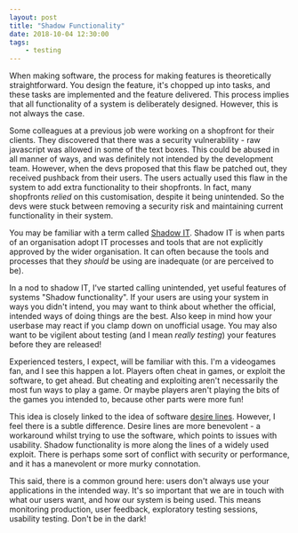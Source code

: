 ```yaml
---
layout: post
title: "Shadow Functionality"
date: 2018-10-04 12:30:00
tags: 
    - testing
---
```


When making software, the process for making features is theoretically straightforward. You design the feature, it's chopped up into tasks, and these tasks are implemented and the feature delivered. This process implies that all functionality of a system is deliberately designed. However, this is not always the case. 

Some colleagues at a previous job were working on a shopfront for their clients. They discovered that there was a security vulnerability - raw javascript was allowed in some of the text boxes. This could be abused in all manner of ways, and was definitely not intended by the development team. However, when the devs proposed that this flaw be patched out, they received pushback from their users. The users actually used this flaw in the system to add extra functionality to their shopfronts. In fact, many shopfronts _relied_ on this customisation, despite it being unintended. So the devs were stuck between removing a security risk and maintaining current functionality in their system.

You may be familiar with a term called [Shadow IT](https://en.wikipedia.org/wiki/Shadow_IT). Shadow IT is when parts of an organisation adopt IT processes and tools that are not explicitly approved by the wider organisation. It can often because the tools and processes that they _should_ be using are inadequate (or are perceived to be).

In a nod to shadow IT, I've started calling unintended, yet useful features of systems "Shadow functionality". If your users are using your system in ways you didn't intend, you may want to think about whether the official, intended ways of doing things are the best. Also keep in mind how your userbase may react if you clamp down on unofficial usage. You may also want to be vigilent about testing (and I mean _really testing_) your features before they are released!

Experienced testers, I expect, will be familiar with this. I'm a videogames fan, and I see this happen a lot. Players often cheat in games, or exploit the software, to get ahead. But cheating and exploiting aren't necessarily the most fun ways to play a game. Or maybe players aren't playing the bits of the games you intended to, because other parts were more fun!

This idea is closely linked to the idea of software [desire lines](https://en.wikipedia.org/wiki/Desire_path). However, I feel there is a subtle difference. Desire lines are more benevolent - a workaround whilst trying to use the software, which points to issues with usability. Shadow functionality is more along the lines of a widely used exploit. There is perhaps some sort of conflict with security or performance, and it has a manevolent or more murky connotation.

This said, there is a common ground here: users don't always use your applications in the intended way. It's so important that we are in touch with what our users want, and how our system is being used. This means monitoring production, user feedback, exploratory testing sessions, usability testing. Don't be in the dark!